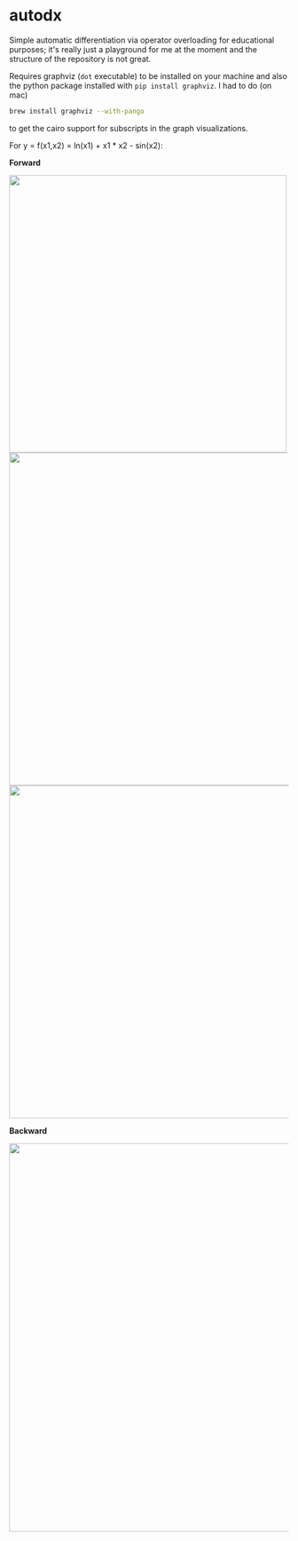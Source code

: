 # autodx

Simple automatic differentiation via operator overloading for educational purposes; it's really just a playground for me at the moment and the structure of the repository is not great.

Requires graphviz (`dot` executable) to be installed on your machine and also the python package installed with `pip install graphviz`. I had to do (on mac)

```bash
brew install graphviz --with-pango
```

to get the cairo support for subscripts in the graph visualizations.

For y = f(x1,x2) = ln(x1) + x1 * x2 - sin(x2):

**Forward**

<img src="images/forward-TD-x2.png" width=500>

<img src="images/forward-x1.png" width=600>
<img src="images/forward-x2.png" width=600>

**Backward**

<img src="images/backward.png" width=700>
